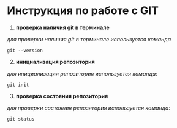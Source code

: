 # **Инструкция по работе с GIT**

1. **проверка наличия git в терминале**

*для проверки наличия git в терминале используется команда*

    git --version

2. **инициализация репозитория**

*для инициализации репозитория используется команда:*

    git init

3. **проверка состояния репозитория**

*для проверки состояния репозитория используется команда:*

    git status





